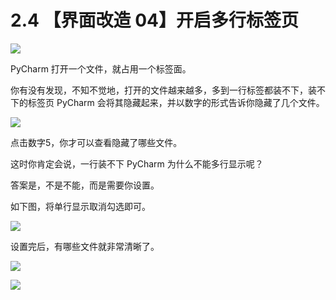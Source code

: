 # 2.4 【界面改造 04】开启多行标签页

![](http://image.iswbm.com/20200804124133.png)

PyCharm 打开一个文件，就占用一个标签面。

你有没有发现，不知不觉地，打开的文件越来越多，多到一行标签都装不下，装不下的标签页 PyCharm 会将其隐藏起来，并以数字的形式告诉你隐藏了几个文件。

![](http://image.python-online.cn/20190629223534.png)

点击数字5，你才可以查看隐藏了哪些文件。

这时你肯定会说，一行装不下 PyCharm 为什么不能多行显示呢？

答案是，不是不能，而是需要你设置。

如下图，将单行显示取消勾选即可。

![](http://image.python-online.cn/20190629224229.png)

设置完后，有哪些文件就非常清晰了。

![](http://image.python-online.cn/20190629224430.png)



![](http://image.iswbm.com/20200607174235.png)